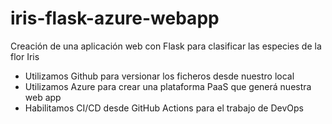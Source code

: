 # iris-flask-azure-webapp

Creación de una aplicación web con Flask para clasificar las especies de la flor Iris

- Utilizamos Github para versionar los ficheros desde nuestro local
- Utilizamos Azure para crear una plataforma PaaS que generá nuestra web app
- Habilitamos CI/CD desde GitHub Actions para el trabajo de DevOps
 
